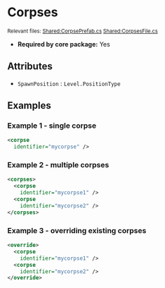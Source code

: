 # Corpses

<sub>Relevant files: [Shared:CorpsePrefab.cs](https://github.com/Regalis11/Barotrauma/blob/master/Barotrauma/BarotraumaShared/SharedSource/Characters/CorpsePrefab.cs) [Shared:CorpsesFile.cs](https://github.com/Regalis11/Barotrauma/blob/master/Barotrauma/BarotraumaShared/SharedSource/ContentManagement/ContentFile/CorpsesFile.cs)</sub>
- **Required by core package:** Yes

## Attributes

- `SpawnPosition` : `Level.PositionType`
## Examples

### Example 1 - single corpse

```xml
<corpse
  identifier="mycorpse" />
```

### Example 2 - multiple corpses

```xml
<corpses>
  <corpse
    identifier="mycorpse1" />
  <corpse
    identifier="mycorpse2" />
</corpses>
```

### Example 3 - overriding existing corpses

```xml
<override>
  <corpse
    identifier="mycorpse1" />
  <corpse
    identifier="mycorpse2" />
</override>
```

